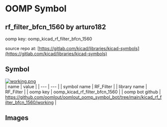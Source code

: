 # OOMP Symbol  
## rf_filter_bfcn_1560  by arturo182  
  
oomp key: oomp_kicad_rf_filter_bfcn_1560  
  
source repo at: [https://gitlab.com/kicad/libraries/kicad-symbols](https://gitlab.com/kicad/libraries/kicad-symbols)  
## Symbol  
  
[![working.png](working_600.png)](working.png)  
| name | value | 
| --- | --- | 
| symbol name | RF_Filter | 
| library name | RF_Filter | 
| oomp key | oomp_kicad_rf_filter_bfcn_1560 | 
| oomp bot github | https://github.com/oomlout/oomlout_oomp_symbol_bot/tree/main/kicad_rf_filter_bfcn_1560/working | 
## Images  
